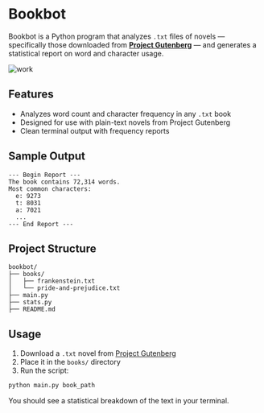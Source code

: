 #  Bookbot

Bookbot is a Python program that analyzes `.txt` files of novels — specifically those downloaded from **[Project Gutenberg](https://www.gutenberg.org/)** — and generates a statistical report on word and character usage.

![work](https://github.com/user-attachments/assets/1053dfa3-81b6-45f8-b9e9-8e321124a7da)


## Features

* Analyzes word count and character frequency in any `.txt` book
* Designed for use with plain-text novels from Project Gutenberg
* Clean terminal output with frequency reports

## Sample Output

```text
--- Begin Report ---
The book contains 72,314 words.
Most common characters:
  e: 9273
  t: 8031
  a: 7021
  ...
--- End Report ---
```

## Project Structure

```
bookbot/
├── books/                
│   ├── frankenstein.txt
│   └── pride-and-prejudice.txt
├── main.py               
├── stats.py            
├── README.md             
```

## Usage

1. Download a `.txt` novel from [Project Gutenberg](https://www.gutenberg.org/)
2. Place it in the `books/` directory
3. Run the script:

```bash
python main.py book_path
```

You should see a statistical breakdown of the text in your terminal.


